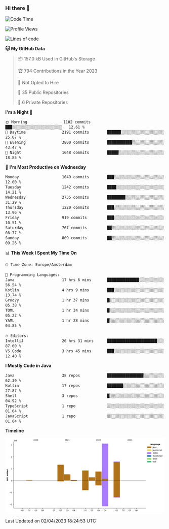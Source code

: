 ### Hi there 👋


<!--START_SECTION:waka-->
![Code Time](http://img.shields.io/badge/Code%20Time-3%2C132%20hrs%2055%20mins-blue)

![Profile Views](http://img.shields.io/badge/Profile%20Views-0-blue)

![Lines of code](https://img.shields.io/badge/From%20Hello%20World%20I%27ve%20Written-8.5%20million%20lines%20of%20code-blue)

**🐱 My GitHub Data** 

> 📦 157.0 kB Used in GitHub's Storage 
 > 
> 🏆 794 Contributions in the Year 2023
 > 
> 🚫 Not Opted to Hire
 > 
> 📜 35 Public Repositories 
 > 
> 🔑 6 Private Repositories 
 > 
**I'm a Night 🦉** 

```text
🌞 Morning                1102 commits        ███░░░░░░░░░░░░░░░░░░░░░░   12.61 % 
🌆 Daytime                2191 commits        ██████░░░░░░░░░░░░░░░░░░░   25.07 % 
🌃 Evening                3800 commits        ███████████░░░░░░░░░░░░░░   43.47 % 
🌙 Night                  1648 commits        █████░░░░░░░░░░░░░░░░░░░░   18.85 % 
```
📅 **I'm Most Productive on Wednesday** 

```text
Monday                   1049 commits        ███░░░░░░░░░░░░░░░░░░░░░░   12.00 % 
Tuesday                  1242 commits        ████░░░░░░░░░░░░░░░░░░░░░   14.21 % 
Wednesday                2735 commits        ████████░░░░░░░░░░░░░░░░░   31.29 % 
Thursday                 1220 commits        ███░░░░░░░░░░░░░░░░░░░░░░   13.96 % 
Friday                   919 commits         ███░░░░░░░░░░░░░░░░░░░░░░   10.51 % 
Saturday                 767 commits         ██░░░░░░░░░░░░░░░░░░░░░░░   08.77 % 
Sunday                   809 commits         ██░░░░░░░░░░░░░░░░░░░░░░░   09.26 % 
```


📊 **This Week I Spent My Time On** 

```text
🕑︎ Time Zone: Europe/Amsterdam

💬 Programming Languages: 
Java                     17 hrs 6 mins       ██████████████░░░░░░░░░░░   56.54 % 
Kotlin                   4 hrs 9 mins        ███░░░░░░░░░░░░░░░░░░░░░░   13.74 % 
Groovy                   1 hr 37 mins        █░░░░░░░░░░░░░░░░░░░░░░░░   05.38 % 
TOML                     1 hr 34 mins        █░░░░░░░░░░░░░░░░░░░░░░░░   05.22 % 
YAML                     1 hr 28 mins        █░░░░░░░░░░░░░░░░░░░░░░░░   04.85 % 

🔥 Editors: 
IntelliJ                 26 hrs 31 mins      ██████████████████████░░░   87.60 % 
VS Code                  3 hrs 45 mins       ███░░░░░░░░░░░░░░░░░░░░░░   12.40 % 
```

**I Mostly Code in Java** 

```text
Java                     38 repos            ████████████████░░░░░░░░░   62.30 % 
Kotlin                   17 repos            ███████░░░░░░░░░░░░░░░░░░   27.87 % 
Shell                    3 repos             █░░░░░░░░░░░░░░░░░░░░░░░░   04.92 % 
TypeScript               1 repo              ░░░░░░░░░░░░░░░░░░░░░░░░░   01.64 % 
JavaScript               1 repo              ░░░░░░░░░░░░░░░░░░░░░░░░░   01.64 % 
```



**Timeline**

![Lines of Code chart](https://raw.githubusercontent.com/powercasgamer/powercasgamer/master/assets/bar_graph.png)


 Last Updated on 02/04/2023 18:24:53 UTC
<!--END_SECTION:waka-->
